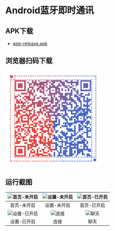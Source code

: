 # Android蓝牙即时通讯

## APK下载
- [app-release.apk](https://github.com/ijoutop/android-bluetoothChat/raw/master/apk/app-release.apk)
## 浏览器扫码下载
![app-release.apk](https://github.com/ijoutop/android-bluetoothChat/blob/master/screenshots/qrcode.png)

## 运行截图

| ![首页-未开启](https://github.com/ijoutop/android-bluetoothChat/blob/master/screenshots/1.png) | ![设置-未开启](https://github.com/ijoutop/android-bluetoothChat/blob/master/screenshots/0.png) | ![首页-已开启](https://github.com/ijoutop/android-bluetoothChat/blob/master/screenshots/2.png) |
| :----------------------------------------------------------: | :----------------------------------------------------------: | :----------------------------------------------------------: |
|                         首页-未开启                          |                         设置-未开启                          |                         首页-已开启                          |
| ![设置-已开启](https://github.com/ijoutop/android-bluetoothChat/blob/master/screenshots/3.png) | ![连接](https://github.com/ijoutop/android-bluetoothChat/blob/master/screenshots/4.png) | ![聊天](https://github.com/ijoutop/android-bluetoothChat/blob/master/screenshots/5.png) |
|                         设置-已开启                          |                             连接                             |                             聊天                             |

